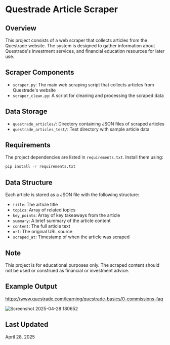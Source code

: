 # Questrade Article Scraper

## Overview

This project consists of a web scraper that collects articles from the Questrade website. The system is designed to gather information about Questrade's investment services, and financial education resources for later use.

## Scraper Components

- `scraper.py`: The main web scraping script that collects articles from Questrade's website
- `scraper_clean.py`: A script for cleaning and processing the scraped data

## Data Storage

- `questrade_articles/`: Directory containing JSON files of scraped articles
- `questrade_articles_test/`: Test directory with sample article data

## Requirements

The project dependencies are listed in `requirements.txt`. Install them using:

```bash
pip install -r requirements.txt
```

## Data Structure

Each article is stored as a JSON file with the following structure:

- `title`: The article title
- `topics`: Array of related topics
- `key_points`: Array of key takeaways from the article
- `summary`: A brief summary of the article content
- `content`: The full article text
- `url`: The original URL source
- `scraped_at`: Timestamp of when the article was scraped

## Note

This project is for educational purposes only. The scraped content should not be used or construed as financial or investment advice.


## Example Output 

https://www.questrade.com/learning/questrade-basics/0-commissions-faq

![Screenshot 2025-04-28 180652](https://github.com/user-attachments/assets/cb03b358-c6a6-4637-90aa-4d524390a935)


## Last Updated

April 28, 2025
